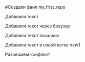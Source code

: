 ﻿#Создали фаил my_first_repo

Добавили текст

Добавили текст через браузер

Добавили текст локально

Добавили текст в новой ветке new1

Разрешаем конфликт
